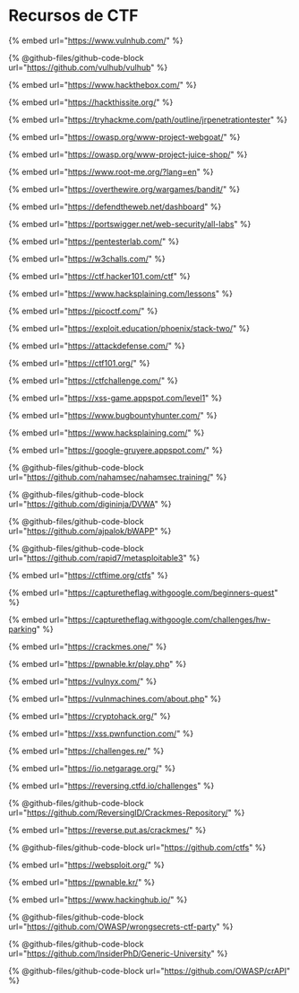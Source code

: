 # Recursos de CTF

{% embed url="https://www.vulnhub.com/" %}

{% @github-files/github-code-block url="https://github.com/vulhub/vulhub" %}

{% embed url="https://www.hackthebox.com/" %}

{% embed url="https://hackthissite.org/" %}

{% embed url="https://tryhackme.com/path/outline/jrpenetrationtester" %}

{% embed url="https://owasp.org/www-project-webgoat/" %}

{% embed url="https://owasp.org/www-project-juice-shop/" %}

{% embed url="https://www.root-me.org/?lang=en" %}

{% embed url="https://overthewire.org/wargames/bandit/" %}

{% embed url="https://defendtheweb.net/dashboard" %}

{% embed url="https://portswigger.net/web-security/all-labs" %}

{% embed url="https://pentesterlab.com/" %}

{% embed url="https://w3challs.com/" %}

{% embed url="https://ctf.hacker101.com/ctf" %}

{% embed url="https://www.hacksplaining.com/lessons" %}

{% embed url="https://picoctf.com/" %}

{% embed url="https://exploit.education/phoenix/stack-two/" %}

{% embed url="https://attackdefense.com/" %}

{% embed url="https://ctf101.org/" %}

{% embed url="https://ctfchallenge.com/" %}

{% embed url="https://xss-game.appspot.com/level1" %}

{% embed url="https://www.bugbountyhunter.com/" %}

{% embed url="https://www.hacksplaining.com/" %}

{% embed url="https://google-gruyere.appspot.com/" %}

{% @github-files/github-code-block url="https://github.com/nahamsec/nahamsec.training/" %}

{% @github-files/github-code-block url="https://github.com/digininja/DVWA" %}

{% @github-files/github-code-block url="https://github.com/ajpalok/bWAPP" %}

{% @github-files/github-code-block url="https://github.com/rapid7/metasploitable3" %}

{% embed url="https://ctftime.org/ctfs" %}

{% embed url="https://capturetheflag.withgoogle.com/beginners-quest" %}

{% embed url="https://capturetheflag.withgoogle.com/challenges/hw-parking" %}

{% embed url="https://crackmes.one/" %}

{% embed url="https://pwnable.kr/play.php" %}

{% embed url="https://vulnyx.com/" %}

{% embed url="https://vulnmachines.com/about.php" %}

{% embed url="https://cryptohack.org/" %}

{% embed url="https://xss.pwnfunction.com/" %}

{% embed url="https://challenges.re/" %}

{% embed url="https://io.netgarage.org/" %}

{% embed url="https://reversing.ctfd.io/challenges" %}

{% @github-files/github-code-block url="https://github.com/ReversingID/Crackmes-Repository/" %}

{% embed url="https://reverse.put.as/crackmes/" %}

{% @github-files/github-code-block url="https://github.com/ctfs" %}

{% embed url="https://websploit.org/" %}

{% embed url="https://pwnable.kr/" %}

{% embed url="https://www.hackinghub.io/" %}

{% @github-files/github-code-block url="https://github.com/OWASP/wrongsecrets-ctf-party" %}

{% @github-files/github-code-block url="https://github.com/InsiderPhD/Generic-University" %}

{% @github-files/github-code-block url="https://github.com/OWASP/crAPI" %}
